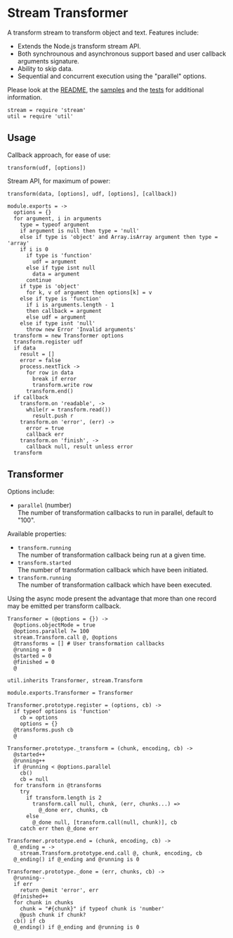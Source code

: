 
# Stream Transformer

A transform stream to transform object and text. Features include:   

*   Extends the Node.js transform stream API.   
*   Both synchrounous and asynchronous support based and user callback 
    arguments signature.   
*   Ability to skip data.   
*   Sequential and concurrent execution using the "parallel" options.

Please look at the [README], the [samples] and the [tests] for additional
information.

    stream = require 'stream'
    util = require 'util'

## Usage

Callback approach, for ease of use:   

`transform(udf, [options])`     

Stream API, for maximum of power:   

`transform(data, [options], udf, [options], [callback])`   

    module.exports = ->
      options = {}
      for argument, i in arguments
        type = typeof argument
        if argument is null then type = 'null'
        else if type is 'object' and Array.isArray argument then type = 'array'
        if i is 0 
          if type is 'function'
            udf = argument
          else if type isnt null
            data = argument
          continue
        if type is 'object'
          for k, v of argument then options[k] = v
        else if type is 'function'
          if i is arguments.length - 1
          then callback = argument
          else udf = argument
        else if type isnt 'null'
          throw new Error 'Invalid arguments'
      transform = new Transformer options
      transform.register udf
      if data
        result = []
        error = false
        process.nextTick ->
          for row in data
            break if error
            transform.write row
          transform.end()
      if callback
        transform.on 'readable', ->
          while(r = transform.read())
            result.push r
        transform.on 'error', (err) ->
          error = true
          callback err
        transform.on 'finish', ->
          callback null, result unless error
      transform

## Transformer

Options include:

*   `parallel` (number)   
     The number of transformation callbacks to run in parallel, default to "100".

Available properties:

*    `transform.running`   
      The number of transformation callback being run at a given time.   
*    `transform.started`   
      The number of transformation callback which have been initiated.   
*    `transform.running`   
      The number of transformation callback which have been executed.   

Using the async mode present the advantage that more than one record may be 
emitted per transform callback.

    Transformer = (@options = {}) ->
      @options.objectMode = true
      @options.parallel ?= 100
      stream.Transform.call @, @options
      @transforms = [] # User transformation callbacks
      @running = 0
      @started = 0
      @finished = 0
      @

    util.inherits Transformer, stream.Transform

    module.exports.Transformer = Transformer

    Transformer.prototype.register = (options, cb) ->
      if typeof options is 'function'
        cb = options
        options = {}
      @transforms.push cb
      @

    Transformer.prototype._transform = (chunk, encoding, cb) ->
      @started++
      @running++
      if @running < @options.parallel
        cb()
        cb = null
      for transform in @transforms
        try
          if transform.length is 2
            transform.call null, chunk, (err, chunks...) =>
              @_done err, chunks, cb
          else
            @_done null, [transform.call(null, chunk)], cb
        catch err then @_done err

    Transformer.prototype.end = (chunk, encoding, cb) ->
      @_ending = ->
        stream.Transform.prototype.end.call @, chunk, encoding, cb
      @_ending() if @_ending and @running is 0

    Transformer.prototype._done = (err, chunks, cb) ->
      @running--
      if err
        return @emit 'error', err
      @finished++
      for chunk in chunks
        chunk = "#{chunk}" if typeof chunk is 'number'
        @push chunk if chunk?
      cb() if cb
      @_ending() if @_ending and @running is 0

[readme]: https://github.com/wdavidw/node-stream-transform
[samples]: https://github.com/wdavidw/node-stream-transform/tree/master/samples
[tests]: https://github.com/wdavidw/node-stream-transform/tree/master/test

